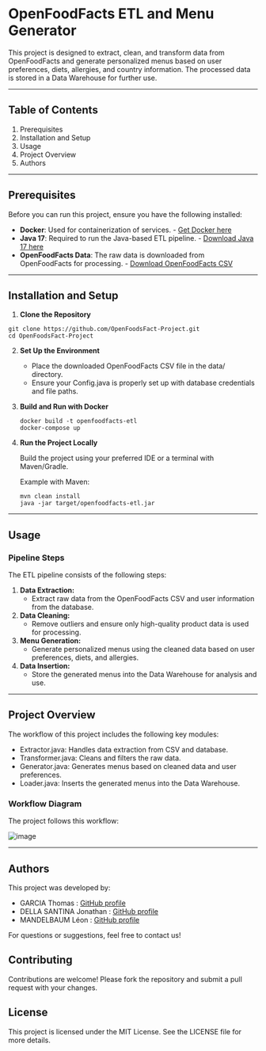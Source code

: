 # OpenFoodFacts ETL and Menu Generator

This project is designed to extract, clean, and transform data from OpenFoodFacts and generate personalized menus based on user preferences, diets, allergies, and country information. The processed data is stored in a Data Warehouse for further use.

---

## Table of Contents

1. Prerequisites
2. Installation and Setup
3. Usage
4. Project Overview
5. Authors

---

## Prerequisites

Before you can run this project, ensure you have the following installed:

- **Docker**: Used for containerization of services. - [Get Docker here](https://www.docker.com/get-started)
- **Java 17**: Required to run the Java-based ETL pipeline. - [Download Java 17 here](https://download.oracle.com/java/17/archive/jdk-17.0.12_windows-x64_bin.msi)
- **OpenFoodFacts Data**: The raw data is downloaded from OpenFoodFacts for processing. - [Download OpenFoodFacts CSV](https://static.openfoodfacts.org/data/en.openfoodfacts.org.products.csv.gz)

---

## Installation and Setup

1. **Clone the Repository**

```
git clone https://github.com/OpenFoodsFact-Project.git
cd OpenFoodsFact-Project
```

2. **Set Up the Environment**
    
    - Place the downloaded OpenFoodFacts CSV file in the data/ directory.
    - Ensure your Config.java is properly set up with database credentials and file paths.
3. **Build and Run with Docker**
       
    ```
    docker build -t openfoodfacts-etl
    docker-compose up
    ```
    
4. **Run the Project Locally**
    
    Build the project using your preferred IDE or a terminal with Maven/Gradle.
    
    Example with Maven:
        
    ```
    mvn clean install
    java -jar target/openfoodfacts-etl.jar   
    ```
    

---

## Usage

### Pipeline Steps

The ETL pipeline consists of the following steps:

1. **Data Extraction:**
    - Extract raw data from the OpenFoodFacts CSV and user information from the database.
2. **Data Cleaning:**
    - Remove outliers and ensure only high-quality product data is used for processing.
3. **Menu Generation:**
    - Generate personalized menus using the cleaned data based on user preferences, diets, and allergies.
4. **Data Insertion:**
    - Store the generated menus into the Data Warehouse for analysis and use.

---

## Project Overview

The workflow of this project includes the following key modules:

- Extractor.java: Handles data extraction from CSV and database.
- Transformer.java: Cleans and filters the raw data.
- Generator.java: Generates menus based on cleaned data and user preferences.
- Loader.java: Inserts the generated menus into the Data Warehouse.

### Workflow Diagram

The project follows this workflow:

![image](https://github.com/user-attachments/assets/00c34752-7f44-4bb5-aa5d-1bedfb679d37)


---

## Authors

This project was developed by:

- GARCIA Thomas : [GitHub profile](https://github.com/Keods30)
- DELLA SANTINA Jonathan : [GitHub profile](https://github.com/JonathanDS30)
- MANDELBAUM Léon : [GitHub profile](https://github.com/ml704457)
  
For questions or suggestions, feel free to contact us!

## Contributing

Contributions are welcome! Please fork the repository and submit a pull request with your changes.

## License

This project is licensed under the MIT License. See the LICENSE file for more details.
